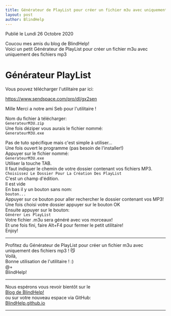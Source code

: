 ```yaml
---
title: Générateur de PlayList pour créer un fichier m3u avec uniquement des fichiers mp3
layout: post
author: BlindHelp
---
```


<footer>Publié le Lundi 26 Octobre 2020</footer>


Coucou mes amis du blog de BlindHelp!    
Voici un petit Générateur de PlayList pour créer un fichier m3u avec uniquement des fichiers mp3

# Générateur PlayList #

Vous pouvez télécharger l'utilitaire par ici:    

<https://www.sendspace.com/pro/dl/gx2sen>    

Mille Merci a notre ami Seb pour l'utilitaire !    

Nom du fichier à télécharger:    
`GenerateurM3U.zip`    
Une fois déziper vous aurais le fichier nommé:    
`GenerateurM3U.exe`    

Pas de tuto spécifique mais c'est simple à utiliser...    
Une fois ouvert le programme (pas besoin de l'installer!)    
Appuyer sur le fichier nommé:    
`GenerateurM3U.exe`    
Utiliser la touche TAB.    
Il faut indiquer le chemin de votre dossier contenant vos fichiers MP3.    
`Choisissez Le Dossier Pour La Création Des PlayList`    
C'est un champ d'édition.    
Il est vide    
En bas il y un bouton sans nom:    
`bouton...`    
Appuyer sur ce bouton pour aller rechercher le dossier contenant vos MP3!    
Une fois choisi votre dossier appuyer sur le bouton OK    
Ensuite appuyer sur le bouton:    
`Générer Les PlayList`    
Votre fichier .m3u sera généré avec vos morceaux!    
Et une fois fini, faire Alt+F4 pour fermer le petit utilitaire!    
Enjoy!    

---

Profitez du Générateur de PlayList pour créer un fichier m3u avec uniquement des fichiers mp3 ! 😼    
Voilà,    
Bonne utilisation  de l'utilitaire ! :)    
@+    
BlindHelp!    

---

Nous espérons vous revoir bientôt sur le      
[Blog de BlindHelp!](http://blindhelp.blogspot.fr/)                    
ou sur  votre nouveau espace via GitHub:                     
[BlindHelp.github.io](https://blindhelp.github.io)                    

---